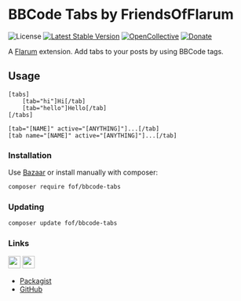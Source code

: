 # BBCode Tabs by FriendsOfFlarum

![License](https://img.shields.io/badge/license-MIT-blue.svg) [![Latest Stable Version](https://img.shields.io/packagist/v/fof/bbcode-tabs.svg)](https://packagist.org/packages/fof/bbcode-tabs) [![OpenCollective](https://img.shields.io/badge/opencollective-fof-blue.svg)](https://opencollective.com/fof/donate) [![Donate](https://img.shields.io/badge/donate-datitisev-important.svg)](https://datitisev.me/donate)

A [Flarum](http://flarum.org) extension. Add tabs to your posts by using BBCode tags.

## Usage

```bbcode
[tabs]
    [tab="hi"]Hi[/tab]
    [tab="hello"]Hello[/tab]
[/tabs]
```

```bbcode
[tab="[NAME]" active="[ANYTHING]"]...[/tab]
[tab name="[NAME]" active="[ANYTHING]"]...[/tab]
```

### Installation

Use [Bazaar](https://discuss.flarum.org/d/5151-flagrow-bazaar-the-extension-marketplace) or install manually with composer:

```sh
composer require fof/bbcode-tabs
```

### Updating

```sh
composer update fof/bbcode-tabs
```

### Links

[<img src="https://opencollective.com/fof/donate/button@2x.png?color=blue" height="25" />](https://opencollective.com/fof/donate)
[<img src="https://c5.patreon.com/external/logo/become_a_patron_button.png" height="25" />](https://patreon.com/datitisev)

- [Packagist](https://packagist.org/packages/fof/bbcode-tabs)
- [GitHub](https://github.com/FriendsOfFlarum/bbcode-tabs)
